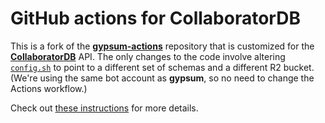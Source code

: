 # GitHub actions for CollaboratorDB 

This is a fork of the [**gypsum-actions**](https://github.com/ArtifactDB/gypsum-actions) repository that is customized for the [**CollaboratorDB**](https://github.com/ArtifactDB/CollaboratorDB-worker) API.
The only changes to the code involve altering [`config.sh`](config.sh) to point to a different set of schemas and a different R2 bucket.
(We're using the same bot account as **gypsum**, so no need to change the Actions workflow.)

Check out [these instructions](https://github.com/ArtifactDB/gypsum-actions#deployment-instructions) for more details. 
